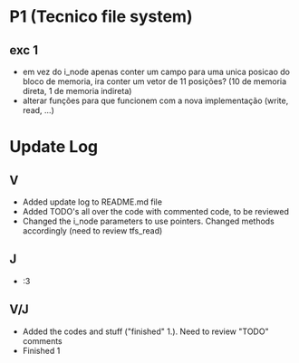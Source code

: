 # P1 (Tecnico file system)

## exc 1

- em vez do i_node apenas conter um campo para uma unica posicao do bloco de memoria, ira conter um vetor de 11 posições? (10 de memoria direta, 1 de memoria indireta)
- alterar funções para que funcionem com a nova implementação (write, read, ...)


# Update Log

## V

- Added update log to README.md file
- Added TODO's all over the code with commented code, to be reviewed
- Changed the i_node parameters to use pointers. Changed methods accordingly (need to review tfs_read)

## J

- :3

## V/J

- Added the codes and stuff ("finished" 1.). Need to review "TODO" comments
- Finished 1 